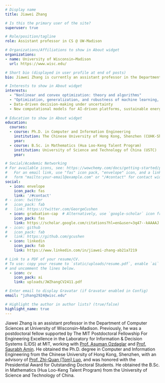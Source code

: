 ```yaml
---
# Display name
title: Jiawei Zhang

# Is this the primary user of the site?
superuser: true

# Role/position/tagline
role: Assistant professor in CS @ UW-Madison

# Organizations/Affiliations to show in About widget
organizations:
- name: University of Wisconsin–Madison
  url: https://www.wisc.edu/

# Short bio (displayed in user profile at end of posts)
bio: Jiawei Zhang is currently an assistant professor in the Department of Computer Sciences at University of Wisconsin–Madison.

# Interests to show in About widget
interests:
  - "Nonlinear and convex optimization: theory and algorithms"
  - "Optimization, generalization, and robustness of machine learning, reinforcement learning, generative models (including diffusion models, large models, foundation models)"
  - Data-driven decision-making under uncertainty
  - New computational models for AI-driven platforms, sustainable energy systems, and signal processing
    
# Education to show in About widget
education:
  courses:
  - course: Ph.D. in Computer and Information Engineering
    institution: The Chinese University of Hong Kong, Shenzhen (CUHK-Shenzhen)
    year: 
  - course: B.Sc. in Mathematics (Hua Loo-Keng Talent Program)
    institution: University of Science and Technology of China (USTC)
    year:

# Social/Academic Networking
# For available icons, see: https://wowchemy.com/docs/getting-started/page-builder/#icons
#   For an email link, use "fas" icon pack, "envelope" icon, and a link in the
#   form "mailto:your-email@example.com" or "/#contact" for contact widget.
social:
  - icon: envelope
    icon_pack: fas
    link: '/#contact'
# - icon: twitter
#   icon_pack: fab
#   link: https://twitter.com/GeorgeCushen
  - icon: graduation-cap  # Alternatively, use `google-scholar` icon from `ai` icon pack
    icon_pack: fas
    link: https://scholar.google.com/citations?hl=en&user=3q47--kAAAAJ
# - icon: github
#   icon_pack: fab
#   link: https://github.com/gcushen
  - icon: linkedin
    icon_pack: fab
    link: https://www.linkedin.com/in/jiawei-zhang-ab21a7219

# Link to a PDF of your resume/CV.
# To use: copy your resume to `static/uploads/resume.pdf`, enable `ai` icons in `params.toml`, 
# and uncomment the lines below.
  - icon: cv
    icon_pack: ai
    link: uploads/JWZhangCV2411.pdf

# Enter email to display Gravatar (if Gravatar enabled in Config)
email: "jzhang2924@wisc.edu"

# Highlight the author in author lists? (true/false)
highlight_name: true
---
```


Jiawei Zhang is an assistant professor in the Department of Computer Sciences at University of Wisconsin–Madison. Previously, he was a postdoctoral fellow supported by The MIT Postdoctoral Fellowship For Engineering Excellence in the Laboratory for Information & Decision Systems (LIDS) at MIT, working with [Prof. Asuman Ozdaglar](https://asu.mit.edu) and [Prof. Saurabh Amin](https://cee.mit.edu/people_individual/saurabh-amin/). He obtained the Ph.D. degree in Computer and Information Engineering from the Chinese University of Hong Kong, Shenzhen, with an advisory of [Prof. Zhi-Quan (Tom) Luo](https://scholar.google.com/citations?user=dW3gcXoAAAAJ&hl=en), and was honored with the Presidential Award for Outstanding Doctoral Students. He obtained the B.Sc. in Mathematics (Hua Loo-Keng Talent Program) from the University of Science and Technology of China.
